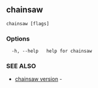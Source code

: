 ## chainsaw



```
chainsaw [flags]
```

### Options

```
  -h, --help   help for chainsaw
```

### SEE ALSO

* [chainsaw version](chainsaw_version.md)	 - 

